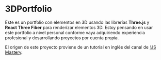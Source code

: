 # 3DPortfolio

Este es un portfolio con elementos en 3D usando las librerías **Three.js** y **React Three Fiber** para renderizar elementos 3D. Estoy pensando en usar este portfolio a nivel personal conforme vaya adquiriendo experiencia profesional y desarrollando proyectos por cuenta propia.

El origen de este proyecto proviene de un tutorial en inglés del canal de [!JS Mastery](https://www.youtube.com/@javascriptmastery).
